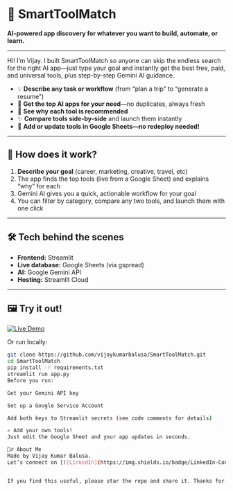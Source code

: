 # 🚀 SmartToolMatch

**AI-powered app discovery for whatever you want to build, automate, or learn.**

---

Hi! I’m Vijay. I built SmartToolMatch so anyone can skip the endless search for the right AI app—just type your goal and instantly get the best free, paid, and universal tools, plus step-by-step Gemini AI guidance.

- 💡 **Describe any task or workflow** (from “plan a trip” to “generate a resume”)
- 🎯 **Get the top AI apps for your need**—no duplicates, always fresh
- 🤖 **See why each tool is recommended**
- ✨ **Compare tools side-by-side** and launch them instantly
- 📝 **Add or update tools in Google Sheets—no redeploy needed!**

---

## 🚦 How does it work?

1. **Describe your goal** (career, marketing, creative, travel, etc)
2. The app finds the top tools (live from a Google Sheet) and explains “why” for each
3. Gemini AI gives you a quick, actionable workflow for your goal
4. You can filter by category, compare any two tools, and launch them with one click

---

## 🛠️ Tech behind the scenes

- **Frontend:** Streamlit
- **Live database:** Google Sheets (via gspread)
- **AI:** Google Gemini API
- **Hosting:** Streamlit Cloud

---

## 🖼️ Try it out!

[![Live Demo](https://img.shields.io/badge/TRY%20IT%20LIVE-Streamlit-4B8DF8?logo=streamlit)](https://smarttoolmatch-mzzwgvq2vevayfmheq39b7.streamlit.app)

Or run locally:

```bash
git clone https://github.com/vijaykumarbalusa/SmartToolMatch.git
cd SmartToolMatch
pip install -r requirements.txt
streamlit run app.py
Before you run:

Get your Gemini API key

Set up a Google Service Account

Add both keys to Streamlit secrets (see code comments for details)

✍️ Add your own tools!
Just edit the Google Sheet and your app updates in seconds.

🙋‍♂️ About Me
Made by Vijay Kumar Balusa.
Let’s connect on [![LinkedIn](https://img.shields.io/badge/LinkedIn-Connect-blue?logo=linkedin&logoColor=white)](https://www.linkedin.com/in/vijay-kumar-bvk)


If you find this useful, please star the repo and share it. Thanks for checking out SmartToolMatch!